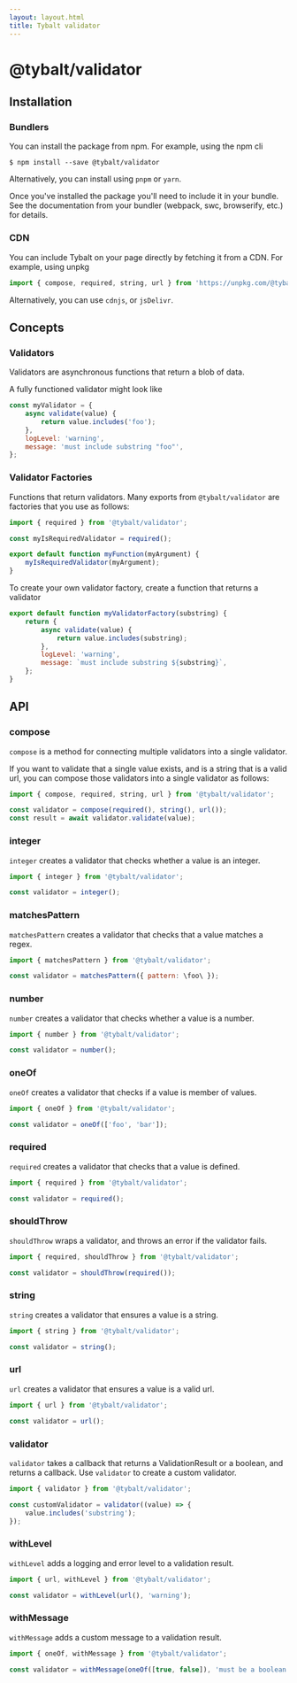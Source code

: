 ```yaml
---
layout: layout.html
title: Tybalt validator
---
```


# @tybalt/validator

## Installation

### Bundlers

You can install the package from npm. For example, using the npm cli

```shell
$ npm install --save @tybalt/validator
```

Alternatively, you can install using `pnpm` or `yarn`.

Once you've installed the package you'll need to include it in your bundle.
See the documentation from your bundler (webpack, swc, browserify, etc.) for
details.

### CDN

You can include Tybalt on your page directly by fetching it from a CDN. For example,
using unpkg

```js
import { compose, required, string, url } from 'https://unpkg.com/@tybalt/validator@0.0.10/dist/mjs/index.js';
```

Alternatively, you can use `cdnjs`, or `jsDelivr`.

## Concepts

### Validators

Validators are asynchronous functions that return a blob of data.

A fully functioned validator might look like

```javascript
const myValidator = {
    async validate(value) {
        return value.includes('foo');
    },
    logLevel: 'warning',
    message: 'must include substring "foo"',
};
```

### Validator Factories

Functions that return validators. Many exports from `@tybalt/validator` are factories that you use
as follows:

```js
import { required } from '@tybalt/validator';

const myIsRequiredValidator = required();

export default function myFunction(myArgument) {
    myIsRequiredValidator(myArgument);
}
```

To create your own validator factory, create a function that returns a validator

```js
export default function myValidatorFactory(substring) {
    return {
        async validate(value) {
            return value.includes(substring);
        },
        logLevel: 'warning',
        message: `must include substring ${substring}`,
    };
}
```

## API

### compose

`compose` is a method for connecting multiple validators into a single validator.

If you want to validate that a single value exists, and is a string that is a valid url,
you can compose those validators into a single validator as follows:

```javascript
import { compose, required, string, url } from '@tybalt/validator';

const validator = compose(required(), string(), url());
const result = await validator.validate(value);
```

### integer

`integer` creates a validator that checks whether a value is an integer.

```javascript
import { integer } from '@tybalt/validator';

const validator = integer();
```

### matchesPattern

`matchesPattern` creates a validator that checks that a value matches a regex.

```javascript
import { matchesPattern } from '@tybalt/validator';

const validator = matchesPattern({ pattern: \foo\ });
```

### number

`number` creates a validator that checks whether a value is a number.

```javascript
import { number } from '@tybalt/validator';

const validator = number();
```

### oneOf

`oneOf` creates a validator that checks if a value is member of values.

```javascript
import { oneOf } from '@tybalt/validator';

const validator = oneOf(['foo', 'bar']);
```

### required

`required` creates a validator that checks that a value is defined.

```javascript
import { required } from '@tybalt/validator';

const validator = required();
```

### shouldThrow

`shouldThrow` wraps a validator, and throws an error if the validator fails.

```javascript
import { required, shouldThrow } from '@tybalt/validator';

const validator = shouldThrow(required());
```

### string

`string` creates a validator that ensures a value is a string.

```javascript
import { string } from '@tybalt/validator';

const validator = string();
```

### url

`url` creates a validator that ensures a value is a valid url.

```javascript
import { url } from '@tybalt/validator';

const validator = url();
```

### validator

`validator` takes a callback that returns a ValidationResult or a boolean, and returns a callback. Use `validator`
to create a custom validator.

```javascript
import { validator } from '@tybalt/validator';

const customValidator = validator((value) => {
    value.includes('substring');
});
```

### withLevel

`withLevel` adds a logging and error level to a validation result.

```javascript
import { url, withLevel } from '@tybalt/validator';

const validator = withLevel(url(), 'warning');
```

### withMessage

`withMessage` adds a custom message to a validation result.

```javascript
import { oneOf, withMessage } from '@tybalt/validator';

const validator = withMessage(oneOf([true, false]), 'must be a boolean');
```
